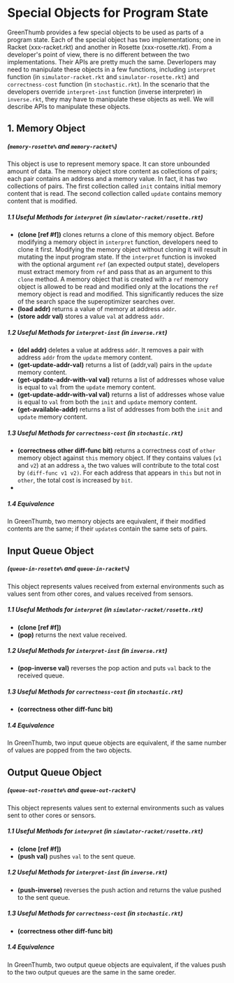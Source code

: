 # Special Objects for Program State

GreenThumb provides a few special objects to be used as parts of a program state. Each of the special object has two implementations; one in Racket (xxx-racket.rkt) and another in Rosette (xxx-rosette.rkt). From a developer's point of view, there is no different between the two implementations. Their APIs are pretty much the same. Deverlopers may need to manipulate these objects in a few functions, including `interpret` function (in `simulator-racket.rkt` and `simulator-rosette.rkt`) and `correctness-cost` function (in `stochastic.rkt`). In the scenario that the developers override `interpret-inst` function (inverse interpreter) in `inverse.rkt`, they may have to manipulate these objects as well. We will describe APIs to manipulate these objects.

## 1. Memory Object
##### (`memory-rosette%` and `memory-racket%`)
This object is use to represent memory space. It can store unbounded amount of data. The memory object store content as collections of pairs; each pair contains an address and a memory value. In fact, it has two collections of pairs. The first collection called `init` contains initial memory content that is read. The second collection called `update` contains memory content that is modified.

##### 1.1 Useful Methods for `interpret` (in `simulator-racket/rosette.rkt`)
- **(clone [ref #f])** clones returns a clone of this memory object. Before modifying a memory object in `interpret` function, developers need to clone it first. Modifying the memory object without cloning it will result in mutating the input program state. If the `interpret` function is invoked with the optional argument `ref` (an expected output state), developers must extract memory from `ref` and pass that as an argument to this `clone` method. A memory object that is created with a `ref` memory object is allowed to be read and modified only at the locations the `ref` memory object is read and modified. This significantly reduces the size of the search space the superoptimizer searches over.
- **(load addr)** returns a value of memory at address `addr`.
- **(store addr val)** stores a value `val` at address `addr`.

##### 1.2 Useful Methods for `interpret-inst` (in `inverse.rkt`)
- **(del addr)** deletes a value at address `addr`. It removes a pair with address `addr` from the `update` memory content.
- **(get-update-addr-val)** returns a list of (addr,val) pairs in the `update` memory content.
- **(get-update-addr-with-val val)** returns a list of addresses whose value is equal to `val`  from the `update` memory content.
- **(get-update-addr-with-val val)** returns a list of addresses whose value is equal to `val` from both the `init` and `update` memory content.
- **(get-available-addr)** returns a list of addresses from both the `init` and `update` memory content.


##### 1.3 Useful Methods for `correctness-cost` (in `stochastic.rkt`)
- **(correctness other diff-func bit)** returns a correctness cost of `other` memory object against `this` memory object. If they contains values (`v1` and `v2`) at an address `a`, the two values will contribute to the total cost by `(diff-func v1 v2)`. For each address that appears in `this` but not in `other`, the total cost is increased by `bit`.
- 
##### 1.4 Equivalence
In GreenThumb, two memory objects are equivalent, if their modified contents are the same; if their `update`s contain the same sets of pairs.

## Input Queue Object
##### (`queue-in-rosette%` and `queue-in-racket%`)
This object represents values received from external environments such as values sent from other cores, and values received from sensors.

##### 1.1 Useful Methods for `interpret` (in `simulator-racket/rosette.rkt`)
- **(clone [ref #f])**
- **(pop)** returns the next value received.

##### 1.2 Useful Methods for `interpret-inst` (in `inverse.rkt`)
- **(pop-inverse val)** reverses the pop action and puts `val` back to the received queue.

##### 1.3 Useful Methods for `correctness-cost` (in `stochastic.rkt`)
- **(correctness other diff-func bit)**

##### 1.4 Equivalence
In GreenThumb, two input queue objects are equivalent, if the same number of values are popped from the two objects.

## Output Queue Object
##### (`queue-out-rosette%` and `queue-out-racket%`)
This object represents values sent to external environments such as values sent to other cores or sensors.
##### 1.1 Useful Methods for `interpret` (in `simulator-racket/rosette.rkt`)
- **(clone [ref #f])**
- **(push val)** pushes `val` to the sent queue.

##### 1.2 Useful Methods for `interpret-inst` (in `inverse.rkt`)
- **(push-inverse)** reverses the push action and returns the value pushed to the sent queue.

##### 1.3 Useful Methods for `correctness-cost` (in `stochastic.rkt`)
- **(correctness other diff-func bit)**

##### 1.4 Equivalence
In GreenThumb, two output queue objects are equivalent, if the values push to the two output queues are the same in the same oreder.
